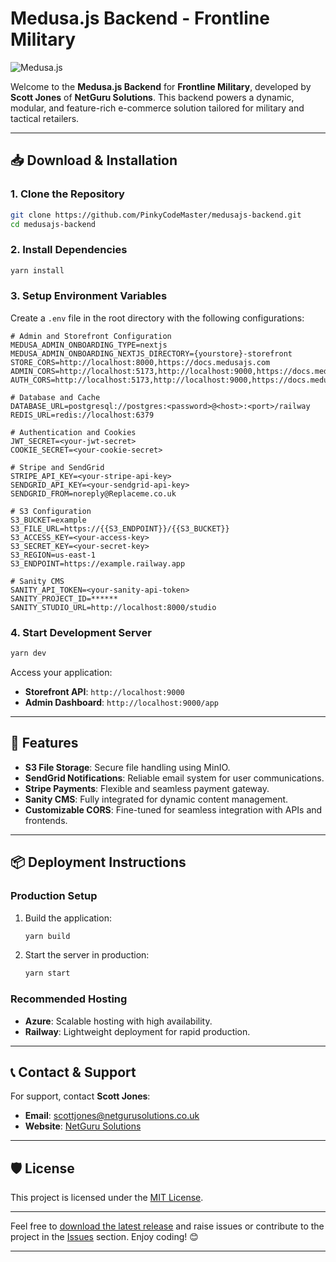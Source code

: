 
# Medusa.js Backend - Frontline Military

![Medusa.js](https://medusajs.com/meta-og-image.jpg)

Welcome to the **Medusa.js Backend** for **Frontline Military**, developed by **Scott Jones** of **NetGuru Solutions**. This backend powers a dynamic, modular, and feature-rich e-commerce solution tailored for military and tactical retailers.

---

## 📥 Download & Installation

### 1. Clone the Repository
```bash
git clone https://github.com/PinkyCodeMaster/medusajs-backend.git
cd medusajs-backend
```

### 2. Install Dependencies
```bash
yarn install
```

### 3. Setup Environment Variables
Create a `.env` file in the root directory with the following configurations:

```env
# Admin and Storefront Configuration
MEDUSA_ADMIN_ONBOARDING_TYPE=nextjs
MEDUSA_ADMIN_ONBOARDING_NEXTJS_DIRECTORY={yourstore}-storefront
STORE_CORS=http://localhost:8000,https://docs.medusajs.com
ADMIN_CORS=http://localhost:5173,http://localhost:9000,https://docs.medusajs.com
AUTH_CORS=http://localhost:5173,http://localhost:9000,https://docs.medusajs.com

# Database and Cache
DATABASE_URL=postgresql://postgres:<password>@<host>:<port>/railway
REDIS_URL=redis://localhost:6379

# Authentication and Cookies
JWT_SECRET=<your-jwt-secret>
COOKIE_SECRET=<your-cookie-secret>

# Stripe and SendGrid
STRIPE_API_KEY=<your-stripe-api-key>
SENDGRID_API_KEY=<your-sendgrid-api-key>
SENDGRID_FROM=noreply@Replaceme.co.uk

# S3 Configuration
S3_BUCKET=example
S3_FILE_URL=https://{{S3_ENDPOINT}}/{{S3_BUCKET}}
S3_ACCESS_KEY=<your-access-key>
S3_SECRET_KEY=<your-secret-key>
S3_REGION=us-east-1
S3_ENDPOINT=https://example.railway.app

# Sanity CMS
SANITY_API_TOKEN=<your-sanity-api-token>
SANITY_PROJECT_ID=******
SANITY_STUDIO_URL=http://localhost:8000/studio

```

### 4. Start Development Server
```bash
yarn dev
```

Access your application:  
- **Storefront API**: `http://localhost:9000`  
- **Admin Dashboard**: `http://localhost:9000/app`  

---

## 🌟 Features

- **S3 File Storage**: Secure file handling using MinIO.
- **SendGrid Notifications**: Reliable email system for user communications.
- **Stripe Payments**: Flexible and seamless payment gateway.
- **Sanity CMS**: Fully integrated for dynamic content management.
- **Customizable CORS**: Fine-tuned for seamless integration with APIs and frontends.

---

## 📦 Deployment Instructions

### Production Setup
1. Build the application:
   ```bash
   yarn build
   ```
2. Start the server in production:
   ```bash
   yarn start
   ```

### Recommended Hosting
- **Azure**: Scalable hosting with high availability.
- **Railway**: Lightweight deployment for rapid production.

---

## 📞 Contact & Support

For support, contact **Scott Jones**:  
- **Email**: [scottjones@netgurusolutions.co.uk](mailto:scottjones@netgurusolutions.co.uk)  
- **Website**: [NetGuru Solutions](https://netgurusolutions.co.uk)

---

## 🛡️ License

This project is licensed under the [MIT License](LICENSE).

---

Feel free to [download the latest release](https://github.com/PinkyCodeMaster/medusajs-backend/releases) and raise issues or contribute to the project in the [Issues](https://github.com/PinkyCodeMaster/medusajs-backend/issues) section. Enjoy coding! 😊

---
